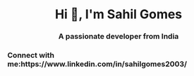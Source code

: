 <h1 align="center">Hi 👋, I'm Sahil Gomes</h1>
<h3 align="center">A passionate developer from India</h3>

<h3 align="left">Connect with me:https://www.linkedin.com/in/sahilgomes2003/</h3>
